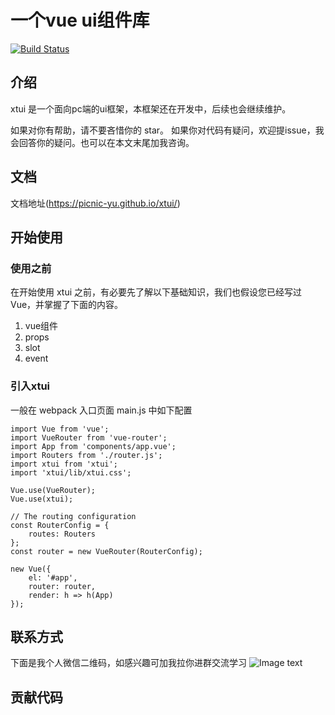 # 一个vue ui组件库 
[![Build Status](https://www.travis-ci.org/picnic-yu/xtui.svg?branch=master)](https://www.travis-ci.org/picnic-yu/xtui)
## 介绍
xtui 是一个面向pc端的ui框架，本框架还在开发中，后续也会继续维护。

如果对你有帮助，请不要吝惜你的 star。
如果你对代码有疑问，欢迎提issue，我会回答你的疑问。也可以在本文末尾加我咨询。

## 文档
文档地址(https://picnic-yu.github.io/xtui/)
## 开始使用

### 使用之前
在开始使用 xtui 之前，有必要先了解以下基础知识，我们也假设您已经写过 Vue，并掌握了下面的内容。
1. vue组件
2. props
3. slot
4. event


### 引入xtui
一般在 webpack 入口页面 main.js 中如下配置
```
import Vue from 'vue';
import VueRouter from 'vue-router';
import App from 'components/app.vue';
import Routers from './router.js';
import xtui from 'xtui';
import 'xtui/lib/xtui.css';

Vue.use(VueRouter);
Vue.use(xtui);

// The routing configuration
const RouterConfig = {
    routes: Routers
};
const router = new VueRouter(RouterConfig);

new Vue({
    el: '#app',
    router: router,
    render: h => h(App)
});
```




## 联系方式
下面是我个人微信二维码，如感兴趣可加我拉你进群交流学习
![Image text](https://github.com/picnic-yu/xtui/blob/master/src/assets/1.jpg)
## 贡献代码
